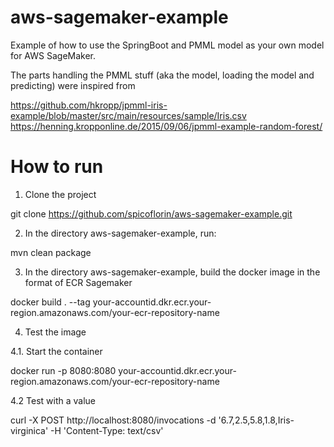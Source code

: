 # aws-sagemaker-example
Example of how to use the SpringBoot and PMML model as your own model for AWS SageMaker.

The parts handling the PMML stuff (aka the model, loading the model and predicting) were inspired from

https://github.com/hkropp/jpmml-iris-example/blob/master/src/main/resources/sample/Iris.csv
https://henning.kropponline.de/2015/09/06/jpmml-example-random-forest/

# How to run
1. Clone the project

git clone https://github.com/spicoflorin/aws-sagemaker-example.git

2. In the directory aws-sagemaker-example, run:
  
  mvn clean package
  
3. In the directory aws-sagemaker-example, build the docker image in the format of ECR Sagemaker  

docker build . --tag your-accountid.dkr.ecr.your-region.amazonaws.com/your-ecr-repository-name

4. Test the image

4.1. Start the container 

docker  run -p 8080:8080 your-accountid.dkr.ecr.your-region.amazonaws.com/your-ecr-repository-name

4.2 Test with a value

curl -X POST http://localhost:8080/invocations -d '6.7,2.5,5.8,1.8,Iris-virginica' -H 'Content-Type: text/csv'



